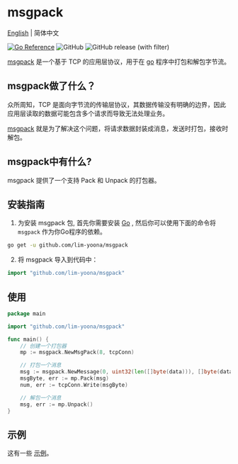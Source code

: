 # msgpack
[English](README.md) | 简体中文 

[![Go Reference](https://pkg.go.dev/badge/github.com/lim-yoona/msgpack.svg)](https://pkg.go.dev/github.com/lim-yoona/msgpack)
![GitHub](https://img.shields.io/github/license/lim-yoona/msgpack)
![GitHub release (with filter)](https://img.shields.io/github/v/release/lim-yoona/msgpack)


[msgpack](https://pkg.go.dev/github.com/lim-yoona/msgpack) 是一个基于 TCP 的应用层协议，用于在 [go](https://go.dev/) 程序中打包和解包字节流。  

## msgpack做了什么？  

众所周知，TCP 是面向字节流的传输层协议，其数据传输没有明确的边界，因此应用层读取的数据可能包含多个请求而导致无法处理业务。  

[msgpack](https://pkg.go.dev/github.com/lim-yoona/msgpack) 就是为了解决这个问题，将请求数据封装成消息，发送时打包，接收时解包。  

## msgpack中有什么?  

msgpack 提供了一个支持 Pack 和 Unpack 的打包器。  

## 安装指南

1. 为安装 msgpack 包, 首先你需要安装 [Go](https://go.dev/doc/install) , 然后你可以使用下面的命令将 `msgpack` 作为你Go程序的依赖。    

```sh
go get -u github.com/lim-yoona/msgpack
```

2. 将 msgpack 导入到代码中：  

```go
import "github.com/lim-yoona/msgpack"
```

## 使用

```go
package main

import "github.com/lim-yoona/msgpack"

func main() {
    // 创建一个打包器
    mp := msgpack.NewMsgPack(8, tcpConn)

    // 打包一个消息
    msg := msgpack.NewMessage(0, uint32(len([]byte(data))), []byte(data))
    msgByte, err := mp.Pack(msg)
    num, err := tcpConn.Write(msgByte)

    // 解包一个消息
    msg, err := mp.Unpack()
}
```

## 示例

这有一些 [示例](https://github.com/lim-yoona/msgpack/tree/main/example)。  

